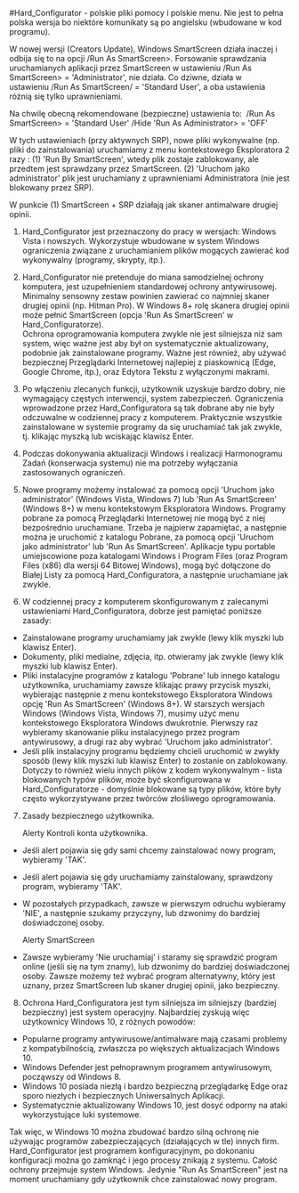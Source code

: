 #Hard_Configurator - polskie pliki pomocy i polskie menu. Nie jest to pełna polska wersja bo niektóre komunikaty są po angielsku (wbudowane w kod programu). 

W nowej wersji (Creators Update), Windows SmartScreen działa inaczej i odbija się to na opcji /Run As SmartScreen>. Forsowanie sprawdzania uruchamianych aplikacji przez SmartScreen w ustawieniu /Run As SmartScreen> = 'Administrator', nie działa. Co dziwne, działa w ustawieniu /Run As SmartScreen/ = 'Standard User', a oba ustawienia różnią się tylko uprawnieniami.

Na chwilę obecną rekomendowane (bezpieczne) ustawienia to: 
/Run As SmartScreen> = 'Standard User'
/Hide 'Run As Administrator> = 'OFF'

W tych ustawieniach (przy aktywnych SRP), nowe pliki wykonywalne (np. pliki do zainstalowania) uruchamiamy z menu kontekstowego Eksploratora 2 razy :
(1) 'Run By SmartScreen', wtedy plik zostaje zablokowany, ale przedtem jest sprawdzany przez SmartScreen.
(2) 'Uruchom jako administrator' plik jest uruchamiany z uprawnieniami Administratora (nie jest blokowany przez SRP).

W punkcie (1) SmartScreen + SRP działają jak skaner antimalware drugiej opinii. 


1. Hard_Configurator jest przeznaczony do pracy w wersjach: Windows Vista i nowszych. Wykorzystuje wbudowane w system Windows ograniczenia związane z uruchamianiem plików mogących zawierać kod wykonywalny (programy, skrypty, itp.). 
 
2. Hard_Configurator nie pretenduje do miana samodzielnej ochrony komputera, jest uzupełnieniem standardowej ochrony antywirusowej. Minimalny sensowny zestaw powinien zawierać co najmniej skaner drugiej opinii (np. Hitman Pro). W Windows 8+ rolę skanera drugiej opinii może pełnić SmartScreen (opcja 'Run As SmartScreen' w Hard_Configuratorze).  
Ochrona oprogramowania komputera zwykle nie jest silniejsza niż sam system, więc ważne jest aby był on systematycznie aktualizowany, podobnie jak zainstalowane programy. 
Ważne jest również, aby używać bezpiecznej Przeglądarki Internetowej najlepiej z piaskownicą (Edge, Google Chrome, itp.), oraz Edytora Tekstu z wyłączonymi makrami. 

3. Po włączeniu zlecanych funkcji, użytkownik uzyskuje bardzo dobry, nie wymagający częstych interwencji, system zabezpieczeń. Ograniczenia wprowadzone przez Hard_Configuratora są tak dobrane aby nie były odczuwalne w codziennej pracy z komputerem. Praktycznie wszystkie zainstalowane w systemie programy da się uruchamiać tak jak zwykle, tj. klikając myszką lub wciskając klawisz Enter.  

4. Podczas dokonywania aktualizacji Windows i realizacji Harmonogramu Zadań (konserwacja systemu) nie ma potrzeby wyłączania zastosowanych ograniczeń. 
 
5. Nowe programy możemy instalować za pomocą opcji 'Uruchom jako administrator' (Windows Vista, Windows 7) lub 'Run As SmartScreen' (Windows 8+) w menu kontekstowym Eksploratora Windows. Programy pobrane za pomocą Przeglądarki Internetowej nie mogą być z niej bezpośrednio uruchamiane. Trzeba je najpierw zapamiętać, a następnie można je uruchomić z katalogu Pobrane, za pomocą opcji 'Uruchom jako administrator' lub 'Run As SmartScreen'. Aplikacje typu portable umiejscowione poza katalogami Windows i Program Files (oraz Program Files (x86) dla wersji 64 Bitowej Windows), mogą być dołączone do Białej Listy za pomocą Hard_Configuratora, a następnie uruchamiane jak zwykle.  

6. W codziennej pracy z komputerem skonfigurowanym z zalecanymi ustawieniami Hard_Configuratora, dobrze jest pamiętać poniższe zasady: 
* Zainstalowane programy uruchamiamy jak zwykle (lewy klik myszki lub klawisz Enter). 
* Dokumenty, pliki medialne, zdjęcia, itp. otwieramy jak zwykle (lewy klik myszki lub klawisz Enter). 
* Pliki instalacyjne programów z katalogu 'Pobrane' lub innego katalogu użytkownika, uruchamiamy zawsze klikając prawy przycisk myszki, wybierając następnie z menu kontekstowego Eksploratora Windows opcję 'Run As SmartScreen' (Windows 8+). W starszych wersjach Windows (Windows Vista, Windows 7), musimy użyć menu kontekstowego Eksploratora Windows dwukrotnie. Pierwszy raz wybieramy skanowanie pliku instalacyjnego przez program antywirusowy, a drugi raz aby wybrać 'Uruchom jako administrator'. 
* Jeśli plik instalacyjny programu będziemy chcieli uruchomić w zwykły sposób (lewy klik myszki lub klawisz Enter) to zostanie on zablokowany. Dotyczy to również wielu innych plików z kodem wykonywalnym - lista blokowanych typów plików, może być skonfigurowana w Hard_Configuratorze - domyślnie blokowane są typy plików, które były często wykorzystywane przez twórców złośliwego oprogramowania. 

7. Zasady bezpiecznego użytkownika.  

   Alerty Kontroli konta użytkownika. 
* Jeśli alert pojawia się gdy sami chcemy zainstalować nowy program, wybieramy 'TAK'. 
* Jeśli alert pojawia się gdy uruchamiamy zainstalowany, sprawdzony program, wybieramy 'TAK'. 
* W pozostałych przypadkach, zawsze w pierwszym odruchu wybieramy 'NIE', a następnie szukamy przyczyny, lub dzwonimy do bardziej doświadczonej osoby. 

   Alerty SmartScreen 
* Zawsze wybieramy 'Nie uruchamiaj' i staramy się sprawdzić program online (jeśli się na tym znamy), lub dzwonimy do bardziej doświadczonej osoby. Zawsze możemy też wybrać program alternatywny, który jest uznany, przez SmartScreen lub skaner drugiej opinii, jako bezpieczny. 

8. Ochrona Hard_Configuratora jest tym silniejsza im silniejszy (bardziej bezpieczny) jest system operacyjny. Najbardziej zyskują więc użytkownicy Windows 10, z różnych powodów:
* Popularne programy antywirusowe/antimalware mają czasami problemy z kompatybilnością, zwłaszcza po większych aktualizacjach Windows 10. 
* Windows Defender jest pełnoprawnym programem antywirusowym, począwszy od Windows 8. 
* Windows 10 posiada niezłą i bardzo bezpieczną przeglądarkę Edge oraz sporo niezłych i bezpiecznych Uniwersalnych Aplikacji.
* Systematycznie aktualizowany Windows 10, jest dosyć odporny na ataki wykorzystujące luki systemowe.

Tak więc, w Windows 10 można zbudować bardzo silną ochronę nie używając programów zabezpieczających (działających w tle) innych firm.
Hard_Configurator jest programem konfiguracyjnym, po dokonaniu konfiguracji można go zamknąć i jego procesy znikają z systemu. Całość ochrony przejmuje system Windows. Jedynie "Run As SmartScreen" jest na moment uruchamiany gdy użytkownik chce zainstalować nowy program.
